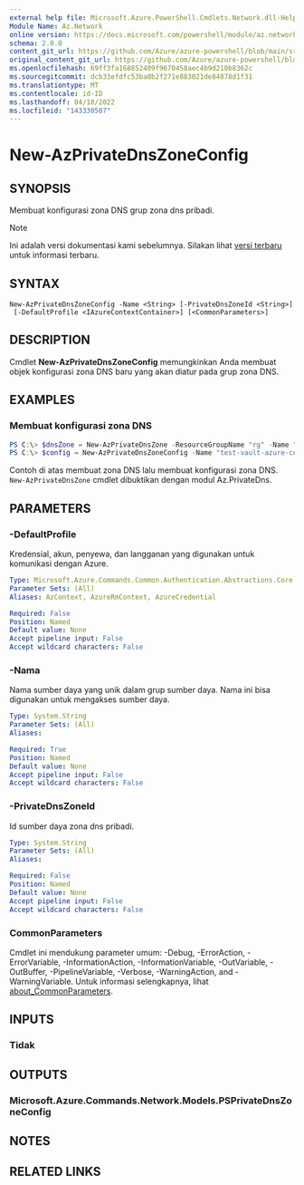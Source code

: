 ```yaml
---
external help file: Microsoft.Azure.PowerShell.Cmdlets.Network.dll-Help.xml
Module Name: Az.Network
online version: https://docs.microsoft.com/powershell/module/az.network/new-azprivatednszoneconfig
schema: 2.0.0
content_git_url: https://github.com/Azure/azure-powershell/blob/main/src/Network/Network/help/New-AzPrivateDnsZoneConfig.md
original_content_git_url: https://github.com/Azure/azure-powershell/blob/main/src/Network/Network/help/New-AzPrivateDnsZoneConfig.md
ms.openlocfilehash: 69ff3fa168852409f9670458aec4b9d210b8362c
ms.sourcegitcommit: dcb33efdfc53ba0b2f271e883021de84878d1f31
ms.translationtype: MT
ms.contentlocale: id-ID
ms.lasthandoff: 04/18/2022
ms.locfileid: "143330507"
---
```

# New-AzPrivateDnsZoneConfig

## SYNOPSIS
Membuat konfigurasi zona DNS grup zona dns pribadi.

> [!NOTE]
>Ini adalah versi dokumentasi kami sebelumnya. Silakan lihat [versi terbaru](/powershell/module/az.network/new-azprivatednszoneconfig) untuk informasi terbaru.

## SYNTAX

```
New-AzPrivateDnsZoneConfig -Name <String> [-PrivateDnsZoneId <String>]
 [-DefaultProfile <IAzureContextContainer>] [<CommonParameters>]
```

## DESCRIPTION
Cmdlet **New-AzPrivateDnsZoneConfig** memungkinkan Anda membuat objek konfigurasi zona DNS baru yang akan diatur pada grup zona DNS.

## EXAMPLES

### Membuat konfigurasi zona DNS
```powershell
PS C:\> $dnsZone = New-AzPrivateDnsZone -ResourceGroupName "rg" -Name "test.vault.azure.com"
PS C:\> $config = New-AzPrivateDnsZoneConfig -Name "test-vault-azure-com" -PrivateDnsZoneId $dnsZone.ResourceId
```

Contoh di atas membuat zona DNS lalu membuat konfigurasi zona DNS. `New-AzPrivateDnsZone` cmdlet dibuktikan dengan modul Az.PrivateDns.

## PARAMETERS

### -DefaultProfile
Kredensial, akun, penyewa, dan langganan yang digunakan untuk komunikasi dengan Azure.

```yaml
Type: Microsoft.Azure.Commands.Common.Authentication.Abstractions.Core.IAzureContextContainer
Parameter Sets: (All)
Aliases: AzContext, AzureRmContext, AzureCredential

Required: False
Position: Named
Default value: None
Accept pipeline input: False
Accept wildcard characters: False
```

### -Nama
Nama sumber daya yang unik dalam grup sumber daya.
Nama ini bisa digunakan untuk mengakses sumber daya.

```yaml
Type: System.String
Parameter Sets: (All)
Aliases:

Required: True
Position: Named
Default value: None
Accept pipeline input: False
Accept wildcard characters: False
```

### -PrivateDnsZoneId
Id sumber daya zona dns pribadi.

```yaml
Type: System.String
Parameter Sets: (All)
Aliases:

Required: False
Position: Named
Default value: None
Accept pipeline input: False
Accept wildcard characters: False
```

### CommonParameters
Cmdlet ini mendukung parameter umum: -Debug, -ErrorAction, -ErrorVariable, -InformationAction, -InformationVariable, -OutVariable, -OutBuffer, -PipelineVariable, -Verbose, -WarningAction, and -WarningVariable. Untuk informasi selengkapnya, lihat [about_CommonParameters](http://go.microsoft.com/fwlink/?LinkID=113216).

## INPUTS

### Tidak

## OUTPUTS

### Microsoft.Azure.Commands.Network.Models.PSPrivateDnsZoneConfig

## NOTES

## RELATED LINKS
